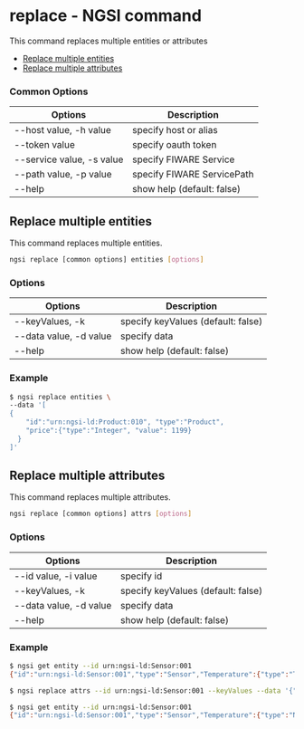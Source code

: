 # replace - NGSI command

This command replaces multiple entities or attributes

-   [Replace multiple entities](#replace-multiple-entities)
-   [Replace multiple attributes](#replace-multiple-attributes)

### Common Options

| Options                   | Description                |
| ------------------------- | -------------------------- |
| --host value, -h value    | specify host or alias      |
| --token value             | specify oauth token        |
| --service value, -s value | specify FIWARE Service     |
| --path value, -p value    | specify FIWARE ServicePath |
| --help                    | show help (default: false) |

<a name="replace-multiple-entities"/>

## Replace multiple entities

This command replaces multiple entities.

```bash
ngsi replace [common options] entities [options]
```

### Options

| Options                | Description                        |
| ---------------------- | ---------------------------------- |
| --keyValues, -k        | specify keyValues (default: false) |
| --data value, -d value | specify data                       |
| --help                 | show help (default: false)         |

### Example

```bash
$ ngsi replace entities \
--data '[
{
    "id":"urn:ngsi-ld:Product:010", "type":"Product",
    "price":{"type":"Integer", "value": 1199}
  }
]'
```

<a name="replace-multiple-attributes"/>

## Replace multiple attributes

This command replaces multiple attributes.

```bash
ngsi replace [common options] attrs [options]
```

### Options

| Options                | Description                        |
| ---------------------- | ---------------------------------- |
| --id value, -i value   | specify id                         |
| --keyValues, -k        | specify keyValues (default: false) |
| --data value, -d value | specify data                       |
| --help                 | show help (default: false)         |

### Example

```bash
$ ngsi get entity --id urn:ngsi-ld:Sensor:001
{"id":"urn:ngsi-ld:Sensor:001","type":"Sensor","Temperature":{"type":"Text","value":"30","metadata":{}}}

$ ngsi replace attrs --id urn:ngsi-ld:Sensor:001 --keyValues --data '{"Temperature":30}'

$ ngsi get entity --id urn:ngsi-ld:Sensor:001
{"id":"urn:ngsi-ld:Sensor:001","type":"Sensor","Temperature":{"type":"Number","value":30,"metadata":{}}}
```
